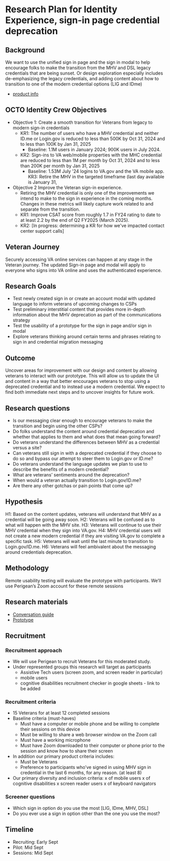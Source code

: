 # Research Plan for Identity Experience, sign-in page credential deprecation
## Background
We want to use the unified sign in page and the sign in modal to help encourage folks to make the transition from the MHV and DSL legacy credentials that are being sunset. Or design exploration especially includes de-emphasizing the legacy credentials, and adding content about how to transition to one of the modern credential options (LIG and IDme)
- [product info](https://github.com/department-of-veterans-affairs/va.gov-team/tree/master/products/identity/login/usip-legacy-logins)

## OCTO Identity Crew Objectives
- Objective 1: Create a smooth transition for Veterans from legacy to modern sign-in credentials
  - KR1: The number of users who have a MHV credential and neither ID.me or Login.gov is reduced to less than 500K by Oct 31, 2024 and to less than 100K by Jan 31, 2025
      - Baseline: 1.1M users in January 2024; 900K users in July 2024.
   - KR2: Sign-ins to VA web/mobile properties with the MHC credential are reduced to less than 1M per month by Oct 31, 2024 and to less than 200K per month by Jan 31, 2025
      - Baseline: 1.53M July '24 logins to VA.gov and the VA mobile app.
KR3: Retire the MHV in the targeted timeframe (last day available is January 31,
- Objective 2 Improve the Veteran sign-in experience. 
   - Retiring the MHV credential is only one of the improvements we intend to make to the sign in experience in the coming months. Changes in these metrics will likely capture work related to and separate from the transition.
   - KR1: Improve CSAT score from roughly 1.7 in FY24 rating to date to at least 2.2 by the end of Q2 FY2025 (March 2025).
   - KR2: [In progress: determining a KR for how we've impacted contact center support calls]

## Veteran Journey
Securely accessing VA online services can happen at any stage in the Veteran journey. The updated Sign-in page and modal will apply to everyone who signs into VA online and uses the authenticated experience.

## Research Goals
- Test newly created sign in or create an account modal with updated language to inform veterans of upcoming changes to CSPs
- Test preliminary interstitial content that provides more in-depth information about the MHV deprecation as part of the communications strategy 
- Test the usability of a prototype for the sign in page and/or sign in modal
- Explore veterans thinking around certain terms and phrases relating to sign in and credential migration
messaging

## Outcome
Uncover areas for improvement with our design and content by allowing veterans to interact with our prototype. This will allow us to update the UI and content in a way that better encourages veterans to stop using a deprecated credential and to instead use a modern credential. We expect to find both immediate next steps and to uncover insights for future work.

## Research questions
- Is our messaging clear enough to encourage veterans to make the transition and begin using the other CSPs? 
- Do folks understand the content around credential deprecation and whether that applies to them and what does that mean going forward?
- Do veterans understand the differences between MHV as a credential versus a site?
- Can veterans still sign in with a deprecated credential if they choose to do so and bypass our attempt to steer them to Login.gov or ID.me?
- Do veterans understand the language updates we plan to use to describe the benefits of a modern credential? 
- What are veterans’ sentiments around the deprecation?
- When would a veteran actually transition to Login.gov/ID.me?
- Are there any other gotchas or pain points that come up?


## Hypothesis
H1: Based on the content updates, veterans will understand that MHV as a credential will be going away soon.
H2: Veterans will be confused as to what will happen with the MHV site.
H3: Veterans will continue to use their MHV credential when they sign into VA.gov. 
H4: MHV credential users will not create a new modern credential if they are visiting VA.gov to complete a specific task.
H5: Veterans will wait until the last minute to transition to Login.gov/ID.me.
H6: Veterans will feel ambivalent about the messaging around credentials deprecation.


## Methodology
Remote usability testing will evaluate the prototype with participants. We’ll use Perigean’s Zoom account for these remote sessions

## Research materials
- [Conversation guide](https://github.com/department-of-veterans-affairs/va.gov-team/blob/master/products/identity/Research/2024-08%20Credential%20deprecation/2024-08%20Credential%20deprecation%20conversation%20guide.md)
- [Prototype](https://www.figma.com/proto/skWgD0gHYGlKSoLdH097OX/USiP-and-sign-in-modal---deemphasize-DSL%2FMHV?node-id=65-42645&t=pCsS806Lgd3tIEHz-0&scaling=min-zoom&content-scaling=fixed&page-id=0%3A1&starting-point-node-id=65%3A42645&show-proto-sidebar=1)

## Recruitment
### Recruitment approach
- We will use Perigean to recruit Veterans for this moderated study.
- Under represented groups this research will target as participants
  - Assistive Tech users (screen zoom, and screen reader in particular)
  - mobile users
  - cognitive disabilities
recruitment checker in google sheets - link to be added

### Recruitment criteria
- 15 Veterans for at least 12 completed sessions
- Baseline criteria (must-haves)
  - Must have a computer or mobile phone and be willing to complete their sessions on this device
  - Must be willing to share a web browser window on the Zoom call
  - Must have a working microphone
  - Must have Zoom downloaded to their computer or phone prior to the session and know how to share their screen
- In addition our primary product criteria includes:
  - Must be Veterans
  - Preference to participants who’ve signed in using MHV sign in credential in the last 6 months, for any reason. (at least 8)
- Our primary diversity and inclusion criteria:
x of mobile users
x of cognitive disabilities
x screen reader users
x of keyboard navigators
### Screener questions
- Which sign in option do you use the most [LIG, IDme, MHV, DSL]
- Do you ever use a sign in option other than the one you use the most?

## Timeline
- Recruiting: Early Sept
- Pilot: Mid Sept
- Sessions: Mid Sept

